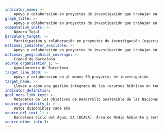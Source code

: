 ```yaml
---
indicator_name: >-
    Apoyo y colaboración en proyectos de investigación que trabajan en la gestión integrada de los recursos hídrics
graph_title: >-
    Apoyo y colaboración en proyectos de investigación que trabajan en la gestión integrada de los recursos hídrics
computation_units: >-
    Número Total
barcelona_target: >-
    Participación y colaboración en proyectos de investigación (especialmente con financiación pública europea, estatal, autonómica, metropolitana o municipal) que trabajan en la gestión integrada de los recursos hídricos
national_indicator_available: >-
    Apoyo y colaboración en proyectos de investigación que trabajan en la gestión integrada de los recursos hídrics
national_geographical_coverage: >-
    Ciudad de Barcelona
source_organisation_1: >-
    Ayuntamiento de Barcelona
target_line_2030: >-
    Apoyo y colaboración en al menos 50 proyectos de investigación
target_name: >-
	Llevar a cabo una gestión integrada de los recursos hídricos en todos los niveles, también mediante la cooperación transfronteriza, de la manera que sea conveniente
indicator_definition:
goal_meta_link_text: >-
    Metadatos de los Objetivos de Desarrollo Sostenible de las Naciones Unidas (pdf 894kB)
source_periodicity_1: >-
    Datos disponibles cada año
source_url_text_1: >-
    Barcelona Ciclo del Agua, SA (BCASA). Área de Medio Ambiente y Servicios Urbanos 
source_other_info_1:
---
```

